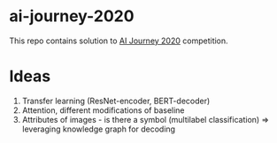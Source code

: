 # ai-journey-2020
This repo contains solution to [AI Journey 2020](https://github.com/sberbank-ai/digital_peter_aij2020) competition.

# Ideas
1. Transfer learning (ResNet-encoder, BERT-decoder)
2. Attention, different modifications of baseline
3. Attributes of images - is there a symbol (multilabel classification) => leveraging knowledge graph for decoding

